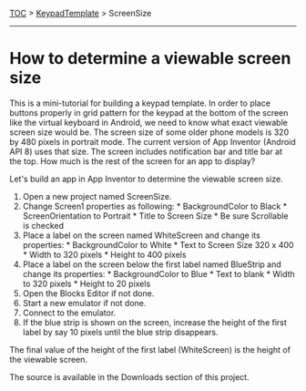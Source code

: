 [TOC](TableOfContents.md) > [KeypadTemplate](KeypadTemplate.md) > ScreenSize

---

# How to determine a viewable screen size #

This is a mini-tutorial for building a keypad template. In order to place buttons properly in grid pattern for the keypad at the bottom of the screen like the virtual keyboard in Android, we need to know what exact viewable screen size would be. The screen size of some older phone models is 320 by 480 pixels in portrait mode. The current version of App Inventor (Android API 8) uses that size. The screen includes notification bar and title bar at the top. How much is the rest of the screen for an app to display?

Let's build an app in App Inventor to determine the viewable screen size.

  1. Open a new project named ScreenSize.
  1. Change Screen1 properties as following:
    * BackgroundColor to Black
    * ScreenOrientation to Portrait
    * Title to Screen Size
    * Be sure Scrollable is checked
  1. Place a label on the screen named WhiteScreen and change its properties:
    * BackgroundColor to White
    * Text to Screen Size 320 x 400
    * Width to 320 pixels
    * Height to 400 pixels
  1. Place a label on the screen below the first label named BlueStrip and change its properties:
    * BackgroundColor to Blue
    * Text to blank
    * Width to 320 pixels
    * Height to 20 pixels
  1. Open the Blocks Editor if not done.
  1. Start a new emulator if not done.
  1. Connect to the emulator.
  1. If the blue strip is shown on the screen, increase the height of the first label by say 10 pixels until the blue strip disappears.

The final value of the height of the first label (WhiteScreen) is the height of the viewable screen.

The source is available in the Downloads section of this project.